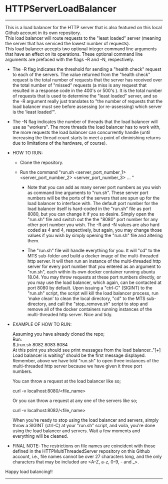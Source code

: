 # HTTPServerLoadBalancer

------------------------------------------------------------------------------------------------------------------------------------------------------------------------------

This is a load balancer for the HTTP server that is also featured on this local Github account in its own repository.  
This load balancer will route requests to the "least loaded" server (meaning the server that has serviced the lowest number of requests).  
This load balancer accepts two optional integer command line arguments that have an effect on its operations.  These optional command line arguments are prefaced with the flags -R and -N, respectively.
  
- The -R flag indicates the threshold for sending a "health check" request to each of the servers.  The value returned from the "health check" request is the total number of requests that the server has received over the total number of "missed" requests (a miss is any request that resulted in a response code in the 400's or 500's ).  It is the total number of requests that is used to determine the "least loaded" server, and so the -R argument really just translates to "the number of requests that the load balancer must see before assessing (or re-assessing) which server is the 'least loaded'".  
  
- The -N flag indicates the number of threads that the load balancer will use as "workers". The more threads the load balancer has to work with, the more requests the load balancer can concurrently handle (until increasing the thread count starts to meet a point of diminishing returns due to limitations of the hardware, of course).  
  
- HOW TO RUN:  
  
  - Clone the repository.  
  - Run the command "run.sh <server_port_number_1> <server_port_number_2> <server_port_number_3> ... "   
  
    - Note that you can add as many server port numbers as you wish as command line arguments to "run.sh".  These server port numbers will be the ports of the servers that are         spun up for the load balancer to interface with.  The default port number for the load balancer itself is hard-coded in the "run.sh" file as port 8080, but you can change       it if you so desire.  Simply open the "run.sh" file and switch out the the "8080" port number for any other port number you wish.  The -R and -N values are also hard coded       as 4 and 4, respectively, but again, you may change those values if you wish by simply opening the "run.sh" file and altering them.
    
    - The "run.sh" file will handle everything for you.  It will "cd" to the MTS sub-folder and build a docker image of the multi-threaded http server.  It will then run an           instance of the multi-threaded http server for every port number that you entered as an argument to "run.sh", each within its own docker container running ubuntu 18.04.         You may throw requests at these port numbers directly, or you may use the load balancer, which again, can be contacted at port 8080 by default.  Upon issuing a "ctrl-C"         (SIGINT) to the "run.sh" script, the script will kill the load balancer process, run 'make clean' to clean the local directory, "cd" to the MTS sub-directory, and call the       "stop_remove.sh" script to stop and remove all of the docker containers running instances of the multi-threaded http server.  Nice and tidy.
 
 - EXAMPLE OF HOW TO RUN:
     
   Assuming you have already cloned the repo;  
   Run:  
   $./run.sh 8082 8083 8084  
   At this point you should see print messages from the load balancer.."[+] Load balancer is waiting" should be the first message displayed.  
   Remember, above we have told "run.sh" to open three instances of the multi-threaded http server because we have given it three port numbers. 
     
   You can throw a request at the load balancer like so;  
     
   curl -v localhost:8080/<file_name>  
     
   Or you can throw a request at any one of the servers like so;  
     
   curl -v localhost:8082/<file_name>  
     
   When you're ready to stop using the load balancer and servers, simply throw a SIGINT (ctrl-C) at your "run.sh" script, and voila, you're done using the load balancer and        servers.  Wait a few moments and everything will be cleaned.
   
- FINAL NOTE:  The restrictions on file names are coincident with those defined in the HTTPMultiThreadedServer repository on this Github account, i.e., file names cannot be       over 27 characters long, and the only characters that may be included are <A-Z, a-z, 0-9, - and _>.
   
Happy load balancing!!  


--------------------------------------------------------------------------------------------------------------------------------------------------------------------------
